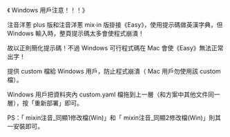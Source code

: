 《 Windows 用戶注意！！！》

注音洋蔥 plus 版和注音洋蔥 mix‧in 版掛接《Easy》，使用提示碼做英漢字典，但 Windows 輸入時，整頁提示碼太多會使程式崩潰！

故以正則簡化提示碼！不過 Windows 可行程式碼在 Mac 會使《Easy》無法正常出字！

提供 custom 檔給 Windows 用戶，防止程式崩潰（ Mac 用戶勿使用該 custom 檔）。

Windows 用戶把資料夾內 custom.yaml 檔拖到上一層（和方案中其他文件同一層），按「重新部署」即可。

PS：「 mixin注音_同顯1修改檔(Win)」和「 mixin注音_同顯2修改檔(Win)」則其一安裝即可。
